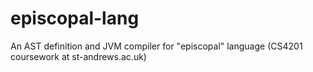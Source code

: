 # episcopal-lang
An AST definition and JVM compiler for "episcopal" language (CS4201 coursework at st-andrews.ac.uk)
